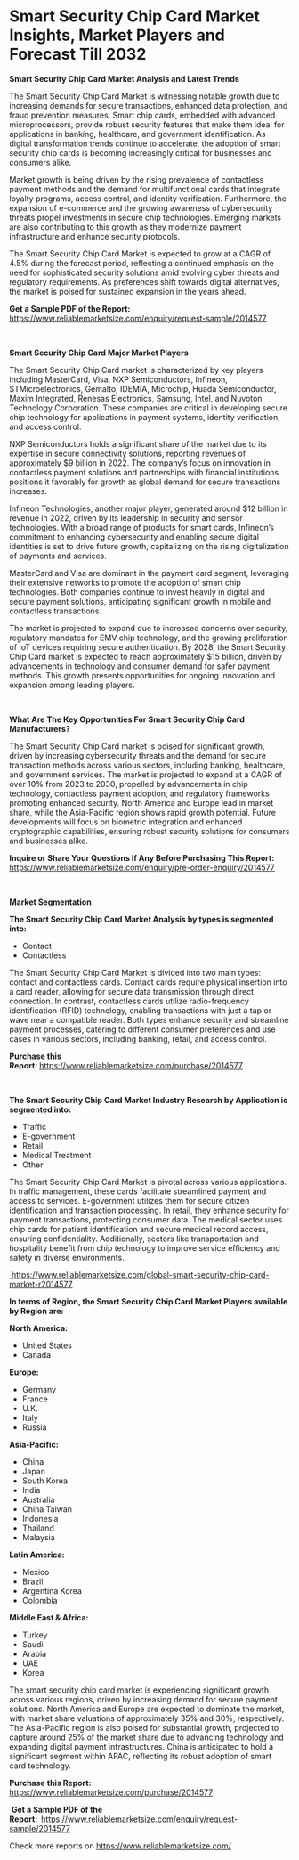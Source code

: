 <p><h1>Smart Security Chip Card Market Insights, Market Players and Forecast Till 2032</h1></p><p><strong>Smart Security Chip Card Market Analysis and Latest Trends</strong></p>
<p><p>The Smart Security Chip Card Market is witnessing notable growth due to increasing demands for secure transactions, enhanced data protection, and fraud prevention measures. Smart chip cards, embedded with advanced microprocessors, provide robust security features that make them ideal for applications in banking, healthcare, and government identification. As digital transformation trends continue to accelerate, the adoption of smart security chip cards is becoming increasingly critical for businesses and consumers alike.</p><p>Market growth is being driven by the rising prevalence of contactless payment methods and the demand for multifunctional cards that integrate loyalty programs, access control, and identity verification. Furthermore, the expansion of e-commerce and the growing awareness of cybersecurity threats propel investments in secure chip technologies. Emerging markets are also contributing to this growth as they modernize payment infrastructure and enhance security protocols. </p><p>The Smart Security Chip Card Market is expected to grow at a CAGR of 4.5% during the forecast period, reflecting a continued emphasis on the need for sophisticated security solutions amid evolving cyber threats and regulatory requirements. As preferences shift towards digital alternatives, the market is poised for sustained expansion in the years ahead.</p></p>
<p><strong>Get a Sample PDF of the Report:&nbsp;</strong> <a href="https://www.reliablemarketsize.com/enquiry/request-sample/2014577?utm_campaign=2445&utm_medium=2&utm_source=Github&utm_content=ia&utm_term=29032025&utm_id=smart-security-chip-card">https://www.reliablemarketsize.com/enquiry/request-sample/2014577</a></p>
<p>&nbsp;</p>
<p><strong>Smart Security Chip Card Major Market Players</strong></p>
<p><p>The Smart Security Chip Card market is characterized by key players including MasterCard, Visa, NXP Semiconductors, Infineon, STMicroelectronics, Gemalto, IDEMIA, Microchip, Huada Semiconductor, Maxim Integrated, Renesas Electronics, Samsung, Intel, and Nuvoton Technology Corporation. These companies are critical in developing secure chip technology for applications in payment systems, identity verification, and access control.</p><p>NXP Semiconductors holds a significant share of the market due to its expertise in secure connectivity solutions, reporting revenues of approximately $9 billion in 2022. The company’s focus on innovation in contactless payment solutions and partnerships with financial institutions positions it favorably for growth as global demand for secure transactions increases.</p><p>Infineon Technologies, another major player, generated around $12 billion in revenue in 2022, driven by its leadership in security and sensor technologies. With a broad range of products for smart cards, Infineon’s commitment to enhancing cybersecurity and enabling secure digital identities is set to drive future growth, capitalizing on the rising digitalization of payments and services.</p><p>MasterCard and Visa are dominant in the payment card segment, leveraging their extensive networks to promote the adoption of smart chip technologies. Both companies continue to invest heavily in digital and secure payment solutions, anticipating significant growth in mobile and contactless transactions.</p><p>The market is projected to expand due to increased concerns over security, regulatory mandates for EMV chip technology, and the growing proliferation of IoT devices requiring secure authentication. By 2028, the Smart Security Chip Card market is expected to reach approximately $15 billion, driven by advancements in technology and consumer demand for safer payment methods. This growth presents opportunities for ongoing innovation and expansion among leading players.</p></p>
<p>&nbsp;</p>
<p><strong>What Are The Key Opportunities For Smart Security Chip Card Manufacturers?</strong></p>
<p><p>The Smart Security Chip Card market is poised for significant growth, driven by increasing cybersecurity threats and the demand for secure transaction methods across various sectors, including banking, healthcare, and government services. The market is projected to expand at a CAGR of over 10% from 2023 to 2030, propelled by advancements in chip technology, contactless payment adoption, and regulatory frameworks promoting enhanced security. North America and Europe lead in market share, while the Asia-Pacific region shows rapid growth potential. Future developments will focus on biometric integration and enhanced cryptographic capabilities, ensuring robust security solutions for consumers and businesses alike.</p></p>
<p><strong>Inquire or Share Your Questions If Any Before Purchasing This Report:</strong> <a href="https://www.reliablemarketsize.com/enquiry/pre-order-enquiry/2014577?utm_campaign=2445&utm_medium=2&utm_source=Github&utm_content=ia&utm_term=29032025&utm_id=smart-security-chip-card">https://www.reliablemarketsize.com/enquiry/pre-order-enquiry/2014577</a></p>
<p>&nbsp;</p>
<p><strong>Market Segmentation</strong></p>
<p><strong>The Smart Security Chip Card Market Analysis by types is segmented into:</strong></p>
<p><ul><li>Contact</li><li>Contactless</li></ul></p>
<p><p>The Smart Security Chip Card Market is divided into two main types: contact and contactless cards. Contact cards require physical insertion into a card reader, allowing for secure data transmission through direct connection. In contrast, contactless cards utilize radio-frequency identification (RFID) technology, enabling transactions with just a tap or wave near a compatible reader. Both types enhance security and streamline payment processes, catering to different consumer preferences and use cases in various sectors, including banking, retail, and access control.</p></p>
<p><strong>Purchase this Report:&nbsp;</strong><a href="https://www.reliablemarketsize.com/purchase/2014577?utm_campaign=2445&utm_medium=2&utm_source=Github&utm_content=ia&utm_term=29032025&utm_id=smart-security-chip-card">https://www.reliablemarketsize.com/purchase/2014577</a></p>
<p>&nbsp;</p>
<p><strong>The Smart Security Chip Card Market Industry Research by Application is segmented into:</strong></p>
<p><ul><li>Traffic</li><li>E-government</li><li>Retail</li><li>Medical Treatment</li><li>Other</li></ul></p>
<p><p>The Smart Security Chip Card Market is pivotal across various applications. In traffic management, these cards facilitate streamlined payment and access to services. E-government utilizes them for secure citizen identification and transaction processing. In retail, they enhance security for payment transactions, protecting consumer data. The medical sector uses chip cards for patient identification and secure medical record access, ensuring confidentiality. Additionally, sectors like transportation and hospitality benefit from chip technology to improve service efficiency and safety in diverse environments.</p></p>
<p><a href="https://www.reliablemarketsize.com/global-smart-security-chip-card-market-r2014577?utm_campaign=2445&utm_medium=2&utm_source=Github&utm_content=ia&utm_term=29032025&utm_id=smart-security-chip-card">&nbsp;https://www.reliablemarketsize.com/global-smart-security-chip-card-market-r2014577</a></p>
<p><strong>In terms of Region, the Smart Security Chip Card Market Players available by Region are:</strong></p>
<p>
    <p> <strong> North America: </strong>
        <ul>
            <li>United States</li>
            <li>Canada</li>
        </ul>
        </p> 
    <p> <strong> Europe: </strong>
        <ul>
            <li>Germany</li>
            <li>France</li>
            <li>U.K.</li>
            <li>Italy</li>
            <li>Russia</li>
        </ul>
        </p> 
    <p> <strong> Asia-Pacific: </strong>
        <ul>
            <li>China</li>
            <li>Japan</li>
            <li>South Korea</li>
            <li>India</li>
            <li>Australia</li>
            <li>China Taiwan</li>
            <li>Indonesia</li>
            <li>Thailand</li>
            <li>Malaysia</li>
        </ul>
        </p> 
    <p> <strong> Latin America: </strong>
        <ul>
            <li>Mexico</li>
            <li>Brazil</li>
            <li>Argentina Korea</li>
            <li>Colombia</li>
        </ul>
        </p> 
    <p> <strong> Middle East & Africa: </strong>
        <ul>
            <li>Turkey</li>
            <li>Saudi</li>
            <li>Arabia</li>
            <li>UAE</li>
            <li>Korea</li>
        </ul>
    </p>
    </p>
<p><p>The smart security chip card market is experiencing significant growth across various regions, driven by increasing demand for secure payment solutions. North America and Europe are expected to dominate the market, with market share valuations of approximately 35% and 30%, respectively. The Asia-Pacific region is also poised for substantial growth, projected to capture around 25% of the market share due to advancing technology and expanding digital payment infrastructures. China is anticipated to hold a significant segment within APAC, reflecting its robust adoption of smart card technology.</p></p>
<p><strong>Purchase this Report: </strong><a href="https://www.reliablemarketsize.com/purchase/2014577?utm_campaign=2445&utm_medium=2&utm_source=Github&utm_content=ia&utm_term=29032025&utm_id=smart-security-chip-card">https://www.reliablemarketsize.com/purchase/2014577</a></p>
<p>&nbsp;<strong>Get a Sample PDF of the Report:&nbsp;&nbsp;</strong><a href="https://www.reliablemarketsize.com/enquiry/request-sample/2014577?utm_campaign=2445&utm_medium=2&utm_source=Github&utm_content=ia&utm_term=29032025&utm_id=smart-security-chip-card">https://www.reliablemarketsize.com/enquiry/request-sample/2014577</a></p>
<p><strong></strong></p>
<p>Check more reports on <a href="https://www.reliablemarketsize.com/?utm_campaign=2445&utm_medium=2&utm_source=Github&utm_content=ia&utm_term=29032025&utm_id=smart-security-chip-card">https://www.reliablemarketsize.com/</a></p>